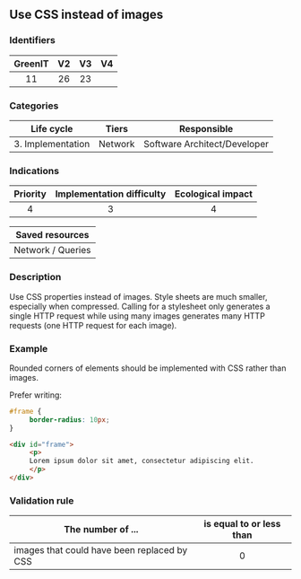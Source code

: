 ## Use CSS instead of images

### Identifiers

| GreenIT |  V2  |  V3  |  V4  |
|:-------:|:----:|:----:|:----:|
|  11    | 26  | 23  |      |

### Categories

| Life cycle |  Tiers  |  Responsible  |
|:---------:|:----:|:----:|
| 3. Implementation | Network | Software Architect/Developer |

### Indications

| Priority |      Implementation difficulty       |  Ecological impact    |
|:-------------------:|:-------------------------:|:---------------------:|
| 4 | 3 | 4 |

|Saved resources                                    |
|:----------------------------------------------------------:|
|  Network / Queries  |

### Description

Use CSS properties instead of images. Style sheets are much smaller, especially when compressed. Calling for a stylesheet only generates a single HTTP request while using many images generates many HTTP requests (one HTTP request for each image).

### Example

Rounded corners of elements should be implemented with CSS rather than images.

Prefer writing:
```css
#frame {
     border-radius: 10px;
}
```

```html
<div id="frame">
     <p>
     Lorem ipsum dolor sit amet, consectetur adipiscing elit.
     </p>
</div>
```


### Validation rule

| The number of ...     | is equal to or less than   |  
|-------------------|:-------------------------:|
|  images that could have been replaced by CSS |  0 |
